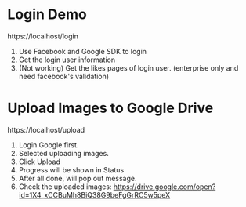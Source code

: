 # Login Demo
https://localhost/login
1. Use Facebook and Google SDK to login
2. Get the login user information
3. (Not working) Get the likes pages of login user. (enterprise only and need facebook's validation)

# Upload Images to Google Drive
https://localhost/upload
1. Login Google first.
2. Selected uploading images.
3. Click Upload
4. Progress will be shown in Status
5. After all done, will pop out message.
6. Check the uploaded images: https://drive.google.com/open?id=1X4_xCCBuMh8BiQ38G9beFgGrRC5w5peX
